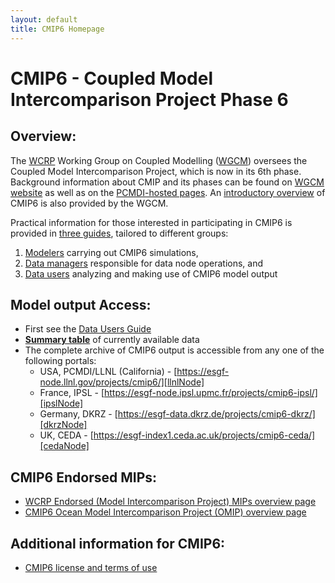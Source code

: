 ```yaml
---
layout: default
title: CMIP6 Homepage
---
```


# CMIP6 - Coupled Model Intercomparison Project Phase 6

## Overview:
The [WCRP][WCRP] Working Group on Coupled Modelling ([WGCM][WGCM]) oversees the
Coupled Model Intercomparison Project, which is now in its 6th phase. Background
information about CMIP and its phases can be found on [WGCM website][WGCM]
as well as on the [PCMDI-hosted pages][MIPs]. An [introductory overview][WCRP-CMIP6]
of CMIP6 is also provided by the WGCM.

Practical information for those interested in participating in CMIP6 is provided
in [three guides][cmip6GuideHomepage], tailored to different groups:

1. [Modelers][modelers] carrying out CMIP6 simulations,
1. [Data managers][dataManagers] responsible for data node operations, and
1. [Data users][dataUsers] analyzing and making use of CMIP6 model output


## Model output Access:
  * First see the [Data Users Guide][dataUsers]
  * **[Summary table][dataHoldings]** of currently available data
  * The complete archive of CMIP6 output is accessible from any one of the following portals:
       - USA, PCMDI/LLNL (California) - [https://esgf-node.llnl.gov/projects/cmip6/][llnlNode]
       - France, IPSL - [https://esgf-node.ipsl.upmc.fr/projects/cmip6-ipsl/][ipslNode]
       - Germany, DKRZ - [https://esgf-data.dkrz.de/projects/cmip6-dkrz/][dkrzNode]
       - UK, CEDA - [https://esgf-index1.ceda.ac.uk/projects/cmip6-ceda/][cedaNode]

## CMIP6 Endorsed MIPs:
 * [WCRP Endorsed (Model Intercomparison Project) MIPs overview page][WCRPEndorsedMIPs]
 * [CMIP6 Ocean Model Intercomparison Project (OMIP) overview page][OMIP]

## Additional information for CMIP6:
 * [CMIP6 license and terms of use][termsOfUse]

[WCRP]: https://www.wcrp-climate.org
[WGCM]: https://www.wcrp-climate.org/wgcm-overview
[MIPs]: https://pcmdi.llnl.gov/mips
[WCRP-CMIP6]: https://www.wcrp-climate.org/wgcm-cmip/wgcm-cmip6
[cmip6GuideHomepage]: Guide/
[modelers]: Guide/modelers.html
[dataManagers]: Guide/dataManagers.html
[dataUsers]: Guide/dataUsers.html
[dataHoldings]: ArchiveStatistics/esgf_data_holdings/
[llnlNode]: https://esgf-node.llnl.gov/projects/cmip6/
[ipslNode]: https://esgf-node.ipsl.upmc.fr/projects/cmip6-ipsl
[dkrzNode]: https://esgf-data.dkrz.de/projects/cmip6-dkrz/
[cedaNode]: https://esgf-index1.ceda.ac.uk/projects/cmip6-ceda/
[WCRPEndorsedMIPs]: https://www.wcrp-climate.org/modelling-wgcm-mip-catalogue/modelling-wgcm-cmip6-endorsed-mips
[OMIP]: OMIP/
[termsOfUse]: TermsOfUse/
